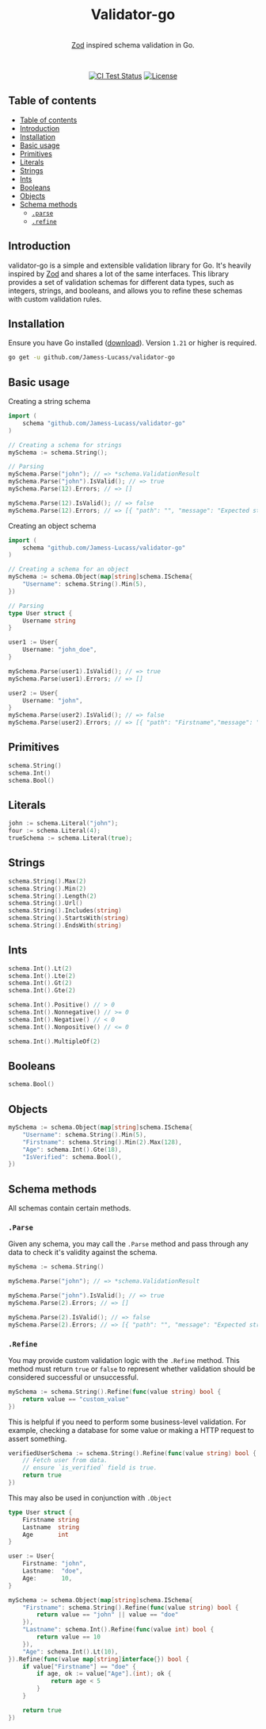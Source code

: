 <p align="center">
  <h1 align="center">Validator-go</h1>
  <p align="center">
    <br/>
    <a href="https://github.com/colinhacks/zod">Zod</a> inspired schema validation in Go.
  </p>
</p>
<br/>
<p align="center">
<a href="https://github.com/Jamess-Lucass/validator-go/actions?query=branch%3Amain"><img src="https://github.com/Jamess-Lucass/validator-go/actions/workflows/test.yml/badge.svg?event=push&branch=main" alt="CI Test Status" /></a>
<a href="https://opensource.org/licenses/MIT" rel="nofollow"><img src="https://img.shields.io/github/license/Jamess-Lucass/validator-go" alt="License"></a>
</p>

## Table of contents

- [Table of contents](#table-of-contents)
- [Introduction](#introduction)
- [Installation](#installation)
- [Basic usage](#basic-usage)
- [Primitives](#primitives)
- [Literals](#literals)
- [Strings](#strings)
- [Ints](#ints)
- [Booleans](#booleans)
- [Objects](#objects)
- [Schema methods](#schema-methods)
  - [`.parse`](#parse)
  - [`.refine`](#refine)

## Introduction

validator-go is a simple and extensible validation library for Go. It's heavily inspired by [Zod](https://github.com/colinhacks/zod) and shares a lot of the same interfaces. This library provides a set of validation schemas for different data types, such as integers, strings, and booleans, and allows you to refine these schemas with custom validation rules.

## Installation

Ensure you have Go installed ([download](https://go.dev/dl/)). Version `1.21` or higher is required.

```bash
go get -u github.com/Jamess-Lucass/validator-go
```

## Basic usage

Creating a string schema

```go
import (
    schema "github.com/Jamess-Lucass/validator-go"
)

// Creating a schema for strings
mySchema := schema.String();

// Parsing
mySchema.Parse("john"); // => *schema.ValidationResult
mySchema.Parse("john").IsValid(); // => true
mySchema.Parse(12).Errors; // => []

mySchema.Parse(12).IsValid(); // => false
mySchema.Parse(12).Errors; // => [{ "path": "", "message": "Expected string, received int" }]
```

Creating an object schema

```go
import (
    schema "github.com/Jamess-Lucass/validator-go"
)

// Creating a schema for an object
mySchema := schema.Object(map[string]schema.ISchema{
    "Username": schema.String().Min(5),
})

// Parsing
type User struct {
    Username string
}

user1 := User{
    Username: "john_doe",
}

mySchema.Parse(user1).IsValid(); // => true
mySchema.Parse(user1).Errors; // => []

user2 := User{
    Username: "john",
}
mySchema.Parse(user2).IsValid(); // => false
mySchema.Parse(user2).Errors; // => [{ "path": "Firstname","message": "String must contain at least 5 character(s)" }]
```

## Primitives

```go
schema.String()
schema.Int()
schema.Bool()
```

## Literals

```go
john := schema.Literal("john");
four := schema.Literal(4);
trueSchema := schema.Literal(true);
```

## Strings

```go
schema.String().Max(2)
schema.String().Min(2)
schema.String().Length(2)
schema.String().Url()
schema.String().Includes(string)
schema.String().StartsWith(string)
schema.String().EndsWith(string)
```

## Ints

```go
schema.Int().Lt(2)
schema.Int().Lte(2)
schema.Int().Gt(2)
schema.Int().Gte(2)

schema.Int().Positive() // > 0
schema.Int().Nonnegative() // >= 0
schema.Int().Negative() // < 0
schema.Int().Nonpositive() // <= 0

schema.Int().MultipleOf(2)
```

## Booleans

```go
schema.Bool()
```

## Objects

```go
mySchema := schema.Object(map[string]schema.ISchema{
    "Username": schema.String().Min(5),
    "Firstname": schema.String().Min(2).Max(128),
    "Age": schema.Int().Gte(18),
    "IsVerified": schema.Bool(),
})
```

## Schema methods

All schemas contain certain methods.

### `.Parse`

Given any schema, you may call the `.Parse` method and pass through any data to check it's validity against the schema.

```go
mySchema := schema.String()

mySchema.Parse("john"); // => *schema.ValidationResult

mySchema.Parse("john").IsValid(); // => true
mySchema.Parse(2).Errors; // => []

mySchema.Parse(2).IsValid(); // => false
mySchema.Parse(2).Errors; // => [{ "path": "", "message": "Expected string, received int" }]
```

### `.Refine`

You may provide custom validation logic with the `.Refine` method. This method must return `true` or `false` to represent whether validation should be considered successful or unsuccessful.

```go
mySchema := schema.String().Refine(func(value string) bool {
    return value == "custom_value"
})
```

This is helpful if you need to perform some business-level validation. For example, checking a database for some value or making a HTTP request to assert something.

```go
verifiedUserSchema := schema.String().Refine(func(value string) bool {
    // Fetch user from data.
    // ensure `is_verified` field is true.
    return true
})
```

This may also be used in conjunction with `.Object`

```go
type User struct {
	Firstname string
	Lastname  string
	Age       int
}

user := User{
    Firstname: "john",
    Lastname:  "doe",
    Age:       10,
}

mySchema := schema.Object(map[string]schema.ISchema{
    "Firstname": schema.String().Refine(func(value string) bool {
        return value == "john" || value == "doe"
    }),
    "Lastname": schema.Int().Refine(func(value int) bool {
        return value == 10
    }),
    "Age": schema.Int().Lt(10),
}).Refine(func(value map[string]interface{}) bool {
    if value["Firstname"] == "doe" {
        if age, ok := value["Age"].(int); ok {
            return age < 5
        }
    }

    return true
})
```
